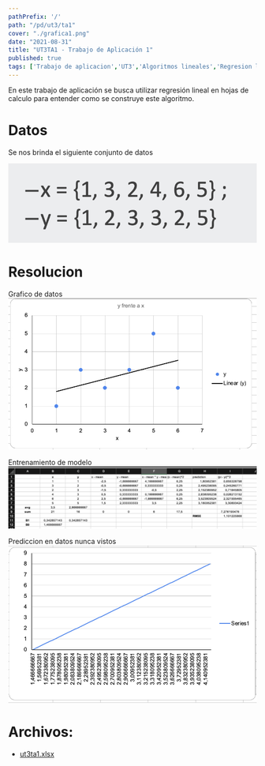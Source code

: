 ```yaml
---
pathPrefix: '/'
path: "/pd/ut3/ta1"
cover: "./grafica1.png"
date: "2021-08-31"
title: "UT3TA1 - Trabajo de Aplicación 1"
published: true
tags: ['Trabajo de aplicacion','UT3','Algoritmos lineales','Regresion lineal']
---
```


En este trabajo de aplicación se busca utilizar regresión lineal en hojas de calculo para entender como se construye este algoritmo.

# Datos

Se nos brinda el siguiente conjunto de datos

![data](https://github.com/JuanFKurucz/ia-portfolio/blob/main/content/posts/ut/ut3/ta/ta1/data.png?raw=true)

# Resolucion

Grafico de datos 
![grafico](https://github.com/JuanFKurucz/ia-portfolio/blob/main/content/posts/ut/ut3/ta/ta1/grafica1.png?raw=true)

Entrenamiento de modelo
![modelo](https://github.com/JuanFKurucz/ia-portfolio/blob/main/content/posts/ut/ut3/ta/ta1/table.png?raw=true)

Prediccion en datos nunca vistos
![grafica2](https://github.com/JuanFKurucz/ia-portfolio/blob/main/content/posts/ut/ut3/ta/ta1/grafica2.png?raw=true)


# Archivos:

- [ut3ta1.xlsx](https://github.com/JuanFKurucz/ia-portfolio/blob/main/content/posts/ut/ut3/ta/ta1/ut3ta1.xlsx)

